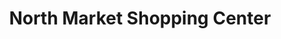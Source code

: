 ---
title: "North Market Shopping Center"
url: /shreveport/north-market-shopping-center/
shop: mall
---